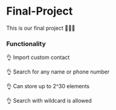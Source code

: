 # Final-Project
This is our final project 💯💯💯

### Functionality

👌 Import custom contact

👌 Search for any name or phone number

👌 Can store up to 2^30 elements

👌 Search with wildcard is allowed
